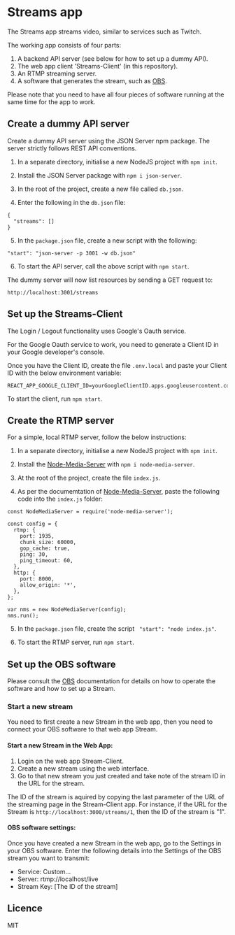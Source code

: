 # Streams app

The Streams app streams video, similar to services such as Twitch.

The working app consists of four parts:

1. A backend API server (see below for how to set up a dummy API).
2. The web app client 'Streams-Client' (in this repository).
3. An RTMP streaming server.
4. A software that generates the stream, such as [OBS](https://obsproject.com/).

Please note that you need to have all four pieces of software running at the same time for the app to work.

## Create a dummy API server

Create a dummy API server using the JSON Server npm package.
The server strictly follows REST API conventions.

1. In a separate directory, initialise a new NodeJS project with `npm init`.

2. Install the JSON Server package with `npm i json-server`.

3. In the root of the project, create a new file called `db.json`.

4. Enter the following in the `db.json` file:

```
{
  "streams": []
}
```

5. In the `package.json` file, create a new script with the following:

```
"start": "json-server -p 3001 -w db.json"
```

6. To start the API server, call the above script with `npm start`.

The dummy server will now list resources by sending a GET request to:

```
http://localhost:3001/streams
```

## Set up the Streams-Client

The Login / Logout functionality uses Google's Oauth service.

For the Google Oauth service to work, you need to generate a Client ID in your Google developer's console.

Once you have the Client ID, create the file `.env.local` and paste your Client ID with the below environment variable:

```
REACT_APP_GOOGLE_CLIENT_ID=yourGoogleClientID.apps.googleusercontent.com
```

To start the client, run `npm start`.

## Create the RTMP server

For a simple, local RTMP server, follow the below instructions:

1. In a separate directory, initialise a new NodeJS project with `npm init`.

2. Install the [Node-Media-Server](https://github.com/illuspas/Node-Media-Server) with `npm i node-media-server`.

3. At the root of the project, create the file `index.js`.

4. As per the documemtation of [Node-Media-Server](https://github.com/illuspas/Node-Media-Server), paste the following code into the `index.js` folder:

```
const NodeMediaServer = require('node-media-server');

const config = {
  rtmp: {
    port: 1935,
    chunk_size: 60000,
    gop_cache: true,
    ping: 30,
    ping_timeout: 60,
  },
  http: {
    port: 8000,
    allow_origin: '*',
  },
};

var nms = new NodeMediaServer(config);
nms.run();
```

5. In the `package.json` file, create the script ` "start": "node index.js"`.

6. To start the RTMP server, run `npm start`.

## Set up the OBS software

Please consult the [OBS](https://obsproject.com/) documentation for details on how to operate the software and how to set up a Stream.

### Start a new stream

You need to first create a new Stream in the web app, then you need to connect your OBS software to that web app Stream.

#### Start a new Stream in the Web App:

1. Login on the web app Stream-Client.
2. Create a new stream using the web interface.
3. Go to that new stream you just created and take note of the stream ID in the URL for the stream.

The ID of the stream is aquired by copying the last parameter of the URL of the streaming page in the Stream-Client app. For instance, if the URL for the Stream is `http://localhost:3000/streams/1`, then the ID of the stream is "1".

#### OBS software settings:

Once you have created a new Stream in the web app, go to the Settings in your OBS software. Enter the following details into the Settings of the OBS stream you want to transmit:

- Service: Custom...
- Server: rtmp://localhost/live
- Stream Key: [The ID of the stream]

## Licence

MIT
